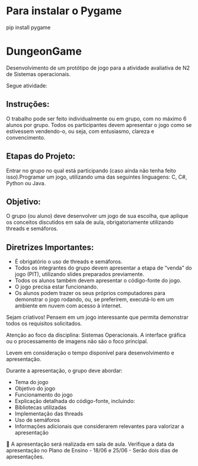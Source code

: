 # Para instalar o Pygame
pip install pygame


# DungeonGame
Desenvolvimento de um protótipo de jogo para a atividade avaliativa de N2 de Sistemas operacionais.

Segue atividade:
## Instruções:
O trabalho pode ser feito individualmente ou em grupo, com no máximo 6 alunos por grupo. Todos os participantes devem apresentar o jogo como se estivessem vendendo-o, ou seja, com entusiasmo, clareza e convencimento.

## Etapas do Projeto:
Entrar no grupo no qual está participando (caso ainda não tenha feito isso).Programar um jogo, utilizando uma das seguintes linguagens: C, C#, Python ou Java.

## Objetivo:
O grupo (ou aluno) deve desenvolver um jogo de sua escolha, que aplique os conceitos discutidos em sala de aula, obrigatoriamente utilizando threads e semáforos.

## Diretrizes Importantes:
- É obrigatório o uso de threads e semáforos.
- Todos os integrantes do grupo devem apresentar a etapa de “venda” do jogo (PIT), utilizando slides preparados previamente.
- Todos os alunos também devem apresentar o código-fonte do jogo.
- O jogo precisa estar funcionando.
- Os alunos podem trazer os seus próprios computadores para demonstrar o jogo rodando, ou, se preferirem, executá-lo em um ambiente em nuvem com acesso à internet.

Sejam criativos! Pensem em um jogo interessante que permita demonstrar todos os requisitos solicitados.

Atenção ao foco da disciplina: Sistemas Operacionais. A interface gráfica ou o processamento de imagens não são o foco principal.

Levem em consideração o tempo disponível para desenvolvimento e apresentação.

Durante a apresentação, o grupo deve abordar:
- Tema do jogo
- Objetivo do jogo
- Funcionamento do jogo
- Explicação detalhada do código-fonte, incluindo:
- Bibliotecas utilizadas
- Implementação das threads
- Uso de semáforos
- Informações adicionais que considerarem relevantes para valorizar a apresentação

📅 A apresentação será realizada em sala de aula.
Verifique a data da apresentação no Plano de Ensino - 18/06 e 25/06 - Serão dois dias de apresentações.
